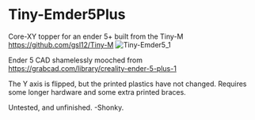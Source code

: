 # Tiny-Emder5Plus
Core-XY topper for an ender 5+ built from the Tiny-M https://github.com/gsl12/Tiny-M 
![Tiny-Emder5_1](https://user-images.githubusercontent.com/88253304/128261054-d3563549-79d8-4654-bcef-58df6ae0884f.png)

Ender 5 CAD shamelessly mooched from https://grabcad.com/library/creality-ender-5-plus-1

The Y axis is flipped, but the printed plastics have not changed. Requires some longer hardware and some extra printed braces.

Untested, and unfinished.
-Shonky.
